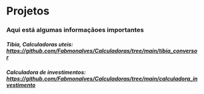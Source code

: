 # Projetos

### Aqui está algumas informaçãoes importantes

##### Tibia, Calculadoras uteis: https://github.com/Fabmonalves/Calculadoras/tree/main/tibia_conversor

##### Calculadora de investimentos: https://github.com/Fabmonalves/Calculadoras/tree/main/calculadora_investimento



